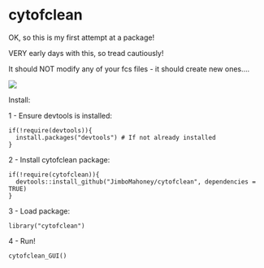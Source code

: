 # cytofclean

OK, so this is my first attempt at a package!

VERY early days with this, so tread cautiously!

It should NOT modify any of your fcs files - it should create new ones....

<img src="https://raw.githubusercontent.com/JimboMahoney/cytofclean/master/plots_15_28_57.png"
  align="center" />

Install:

1 - Ensure devtools is installed:

```
if(!require(devtools)){
  install.packages("devtools") # If not already installed
}
```
2 - Install cytofclean package:
```
if(!require(cytofclean)){
  devtools::install_github("JimboMahoney/cytofclean", dependencies = TRUE)
}
```

3 - Load package:
```
library("cytofclean")
```
4 - Run!
```
cytofclean_GUI()
```
